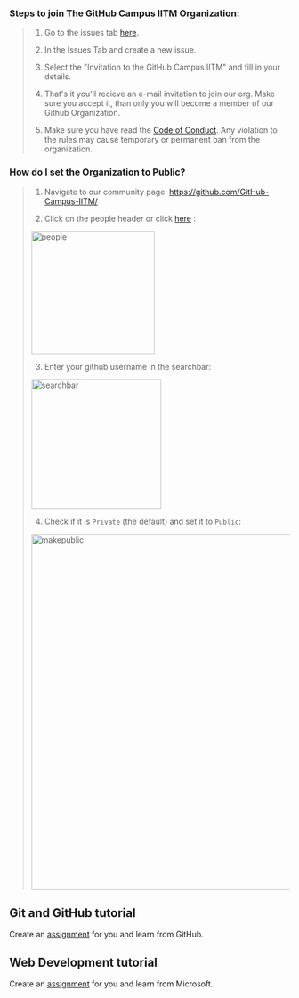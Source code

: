 ### Steps to join The GitHub Campus IITM Organization:

> 1. Go to the issues tab [here](https://github.com/GitHub-Campus-IITM/support/issues).
>   
> 2. In the Issues Tab and create a new issue.
> 
> 3. Select the "Invitation to the GitHub Campus IITM" and fill in your details.
> 
> 4. That's it you'll recieve an e-mail invitation to join our org. Make sure you accept it, than only you will become a member of our Github Organization.
>
> 5. Make sure you have read the [Code of Conduct](https://github.com/GitHub-Campus-IITM/support/blob/main/CODE_OF_CONDUCT.md). Any violation to the rules may cause temporary or permanent ban from the organization. 


### How do I set the Organization to Public?

> 1. Navigate to our community page: https://github.com/GitHub-Campus-IITM/
>   
> 2. Click on the people header or click [here](https://github.com/orgs/GitHub-Campus-IITM/people) : <br>
>   
> <img width="221" alt="people" src="https://user-images.githubusercontent.com/65373279/133414355-a2605bc5-a4c4-4283-aa56-6ab8d1643c15.PNG"> <br>
>   
> 3. Enter your github username in the searchbar: <br>
>   
> <img width="233" alt="searchbar" src="https://user-images.githubusercontent.com/65373279/133414391-f26a56a3-2b0a-47ba-a598-37fb30ead5eb.PNG"> <br>
>   
> 4. Check if it is `Private` (the default) and set it to `Public`: <br>
>   
> <img width="639" alt="makepublic" src="https://user-images.githubusercontent.com/65373279/133414458-d76d47b4-1c96-439c-aff9-41a16a93ef9b.png"> <be>
  

## Git and GitHub tutorial
  Create an [assignment](https://classroom.github.com/a/ol5YGoPT) for you and learn from GitHub.
  
## Web Development tutorial
  Create an [assignment](https://classroom.github.com/a/9uiKpZB_) for you and learn from Microsoft.
  
